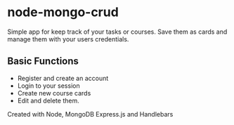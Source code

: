 # node-mongo-crud
Simple app for keep track of your tasks or courses. Save them as cards and manage them with your users credentials.  

## Basic Functions
- Register and create an account
- Login to your session
- Create new course cards
- Edit and delete them.

Created with Node, MongoDB Express.js and Handlebars
